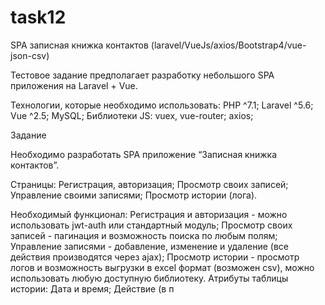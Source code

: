 # task12
SPA записная книжка контактов (laravel/VueJs/axios/Bootstrap4/vue-json-csv)

Тестовое задание предполагает разработку небольшого SPA приложения на Laravel + Vue.

Технологии, которые необходимо использовать: PHP ^7.1; Laravel ^5.6; Vue ^2.5; MySQL; Библиотеки JS: vuex, vue-router; axios;

Задание

Необходимо разработать SPA приложение “Записная книжка контактов”.

Страницы: Регистрация, авторизация; Просмотр своих записей; Управление своими записями; Просмотр истории (лога).

Необходимый функционал: Регистрация и авторизация - можно использовать jwt-auth или стандартный модуль; Просмотр своих записей - пагинация и возможность поиска по любым полям; Управление записями - добавление, изменение и удаление (все действия производятся через ajax); Просмотр истории - просмотр логов и возможность выгрузки в excel формат (возможен csv), можно использовать любую доступную библиотеку. Атрибуты таблицы истории: Дата и время; Действие (в п
